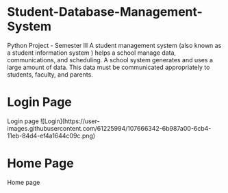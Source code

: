 # Student-Database-Management-System
Python Project - Semester lll
A student management system (also known as a student information system ) helps a school manage data, communications, and scheduling. A school system generates and uses a large amount of data. This data must be communicated appropriately to students, faculty, and parents.
<h1>Login Page</h1>
Login page
![Login](https://user-images.githubusercontent.com/61225994/107666342-6b987a00-6cb4-11eb-84d4-ef4a1644c09c.png)



<h1>Home Page</h1>
Home page
